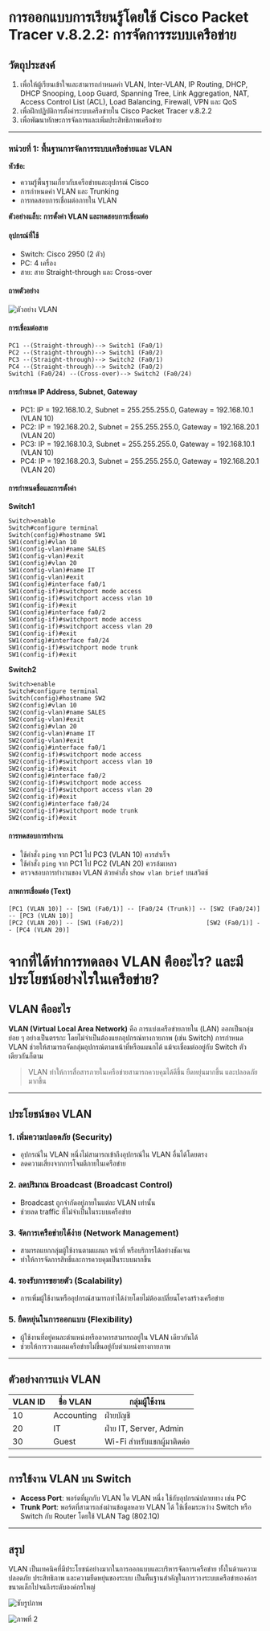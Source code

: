 # การออกแบบการเรียนรู้โดยใช้ Cisco Packet Tracer v.8.2.2: การจัดการระบบเครือข่าย

## วัตถุประสงค์
1. เพื่อให้ผู้เรียนเข้าใจและสามารถกำหนดค่า VLAN, Inter-VLAN, IP Routing, DHCP, DHCP Snooping, Loop Guard, Spanning Tree, Link Aggregation, NAT, Access Control List (ACL), Load Balancing, Firewall, VPN และ QoS
2. เพื่อฝึกปฏิบัติการตั้งค่าระบบเครือข่ายใน Cisco Packet Tracer v.8.2.2
3. เพื่อพัฒนาทักษะการจัดการและเพิ่มประสิทธิภาพเครือข่าย

---

### หน่วยที่ 1: พื้นฐานการจัดการระบบเครือข่ายและ VLAN
**หัวข้อ:**
- ความรู้พื้นฐานเกี่ยวกับเครือข่ายและอุปกรณ์ Cisco
- การกำหนดค่า VLAN และ Trunking
- การทดสอบการเชื่อมต่อภายใน VLAN

**ตัวอย่างแล็บ: การตั้งค่า VLAN และทดสอบการเชื่อมต่อ**

#### อุปกรณ์ที่ใช้
- Switch: Cisco 2950 (2 ตัว)
- PC: 4 เครื่อง
- สาย: สาย Straight-through และ Cross-over

#### ถาพตัวอย่าง

![ตัวอย่าง VLAN](vlan1-1.png)


#### การเชื่อมต่อสาย
```
PC1 --(Straight-through)--> Switch1 (Fa0/1)
PC2 --(Straight-through)--> Switch1 (Fa0/2)
PC3 --(Straight-through)--> Switch2 (Fa0/1)
PC4 --(Straight-through)--> Switch2 (Fa0/2)
Switch1 (Fa0/24) --(Cross-over)--> Switch2 (Fa0/24)
```

#### การกำหนด IP Address, Subnet, Gateway
- PC1: IP = 192.168.10.2, Subnet = 255.255.255.0, Gateway = 192.168.10.1 (VLAN 10)
- PC2: IP = 192.168.20.2, Subnet = 255.255.255.0, Gateway = 192.168.20.1 (VLAN 20)
- PC3: IP = 192.168.10.3, Subnet = 255.255.255.0, Gateway = 192.168.10.1 (VLAN 10)
- PC4: IP = 192.168.20.3, Subnet = 255.255.255.0, Gateway = 192.168.20.1 (VLAN 20)

#### การกำหนดชื่อและการตั้งค่า
**Switch1**
```plaintext
Switch>enable
Switch#configure terminal
Switch(config)#hostname SW1
SW1(config)#vlan 10
SW1(config-vlan)#name SALES
SW1(config-vlan)#exit
SW1(config)#vlan 20
SW1(config-vlan)#name IT
SW1(config-vlan)#exit
SW1(config)#interface fa0/1
SW1(config-if)#switchport mode access
SW1(config-if)#switchport access vlan 10
SW1(config-if)#exit
SW1(config)#interface fa0/2
SW1(config-if)#switchport mode access
SW1(config-if)#switchport access vlan 20
SW1(config-if)#exit
SW1(config)#interface fa0/24
SW1(config-if)#switchport mode trunk
SW1(config-if)#exit
```
**Switch2**
```plaintext
Switch>enable
Switch#configure terminal
Switch(config)#hostname SW2
SW2(config)#vlan 10
SW2(config-vlan)#name SALES
SW2(config-vlan)#exit
SW2(config)#vlan 20
SW2(config-vlan)#name IT
SW2(config-vlan)#exit
SW2(config)#interface fa0/1
SW2(config-if)#switchport mode access
SW2(config-if)#switchport access vlan 10
SW2(config-if)#exit
SW2(config)#interface fa0/2
SW2(config-if)#switchport mode access
SW2(config-if)#switchport access vlan 20
SW2(config-if)#exit
SW2(config)#interface fa0/24
SW2(config-if)#switchport mode trunk
SW2(config-if)#exit
```

#### การทดสอบการทำงาน
- ใช้คำสั่ง `ping` จาก PC1 ไป PC3 (VLAN 10) ควรสำเร็จ
- ใช้คำสั่ง `ping` จาก PC1 ไป PC2 (VLAN 20) ควรล้มเหลว
- ตรวจสอบการทำงานของ VLAN ด้วยคำสั่ง `show vlan brief` บนสวิตช์

#### ภาพการเชื่อมต่อ (Text)
```
[PC1 (VLAN 10)] -- [SW1 (Fa0/1)] -- [Fa0/24 (Trunk)] -- [SW2 (Fa0/24)] -- [PC3 (VLAN 10)]
[PC2 (VLAN 20)] -- [SW1 (Fa0/2)]                       [SW2 (Fa0/1)] -- [PC4 (VLAN 20)]
```


# จากที่ได้ทำการทดลอง VLAN คืออะไร? และมีประโยชน์อย่างไรในเครือข่าย?

## VLAN คืออะไร

**VLAN (Virtual Local Area Network)** คือ การแบ่งเครือข่ายภายใน (LAN) ออกเป็นกลุ่มย่อย ๆ อย่างเป็นตรรกะ โดยไม่จำเป็นต้องแยกอุปกรณ์ทางกายภาพ (เช่น Switch) การกำหนด VLAN ช่วยให้สามารถจัดกลุ่มอุปกรณ์ตามหน้าที่หรือแผนกได้ แม้จะเชื่อมต่ออยู่กับ Switch ตัวเดียวกันก็ตาม

> VLAN ทำให้การสื่อสารภายในเครือข่ายสามารถควบคุมได้ดีขึ้น ยืดหยุ่นมากขึ้น และปลอดภัยมากขึ้น

---

## ประโยชน์ของ VLAN

### 1. เพิ่มความปลอดภัย (Security)
- อุปกรณ์ใน VLAN หนึ่งไม่สามารถเข้าถึงอุปกรณ์ใน VLAN อื่นได้โดยตรง
- ลดความเสี่ยงจากการโจมตีภายในเครือข่าย

### 2. ลดปริมาณ Broadcast (Broadcast Control)
- Broadcast ถูกจำกัดอยู่ภายในแต่ละ VLAN เท่านั้น
- ช่วยลด traffic ที่ไม่จำเป็นในระบบเครือข่าย

### 3. จัดการเครือข่ายได้ง่าย (Network Management)
- สามารถแยกกลุ่มผู้ใช้งานตามแผนก หน้าที่ หรือบริการได้อย่างชัดเจน
- ทำให้การจัดการสิทธิ์และการควบคุมเป็นระบบมากขึ้น

### 4. รองรับการขยายตัว (Scalability)
- การเพิ่มผู้ใช้งานหรืออุปกรณ์สามารถทำได้ง่ายโดยไม่ต้องเปลี่ยนโครงสร้างเครือข่าย

### 5. ยืดหยุ่นในการออกแบบ (Flexibility)
- ผู้ใช้งานที่อยู่คนละตำแหน่งหรืออาคารสามารถอยู่ใน VLAN เดียวกันได้
- ช่วยให้การวางแผนเครือข่ายไม่ขึ้นอยู่กับตำแหน่งทางกายภาพ

---

## ตัวอย่างการแบ่ง VLAN

| VLAN ID | ชื่อ VLAN   | กลุ่มผู้ใช้งาน                    |
|---------|-------------|------------------------------------|
| 10      | Accounting  | ฝ่ายบัญชี                         |
| 20      | IT          | ฝ่าย IT, Server, Admin            |
| 30      | Guest       | Wi-Fi สำหรับแขกผู้มาติดต่อ        |

---

## การใช้งาน VLAN บน Switch

- **Access Port**: พอร์ตที่ผูกกับ VLAN ใด VLAN หนึ่ง ใช้กับอุปกรณ์ปลายทาง เช่น PC
- **Trunk Port**: พอร์ตที่สามารถส่งผ่านข้อมูลหลาย VLAN ได้ ใช้เชื่อมระหว่าง Switch หรือ Switch กับ Router โดยใช้ VLAN Tag (802.1Q)

---

## สรุป

VLAN เป็นเทคนิคที่มีประโยชน์อย่างมากในการออกแบบและบริหารจัดการเครือข่าย ทั้งในด้านความปลอดภัย ประสิทธิภาพ และความยืดหยุ่นของระบบ เป็นพื้นฐานสำคัญในการวางระบบเครือข่ายองค์กรขนาดเล็กไปจนถึงระดับองค์กรใหญ่

![ซับรูปภาพ](images/vlan1-1.png)

![ภาพที่ 2](images/vlan1-2.png)
